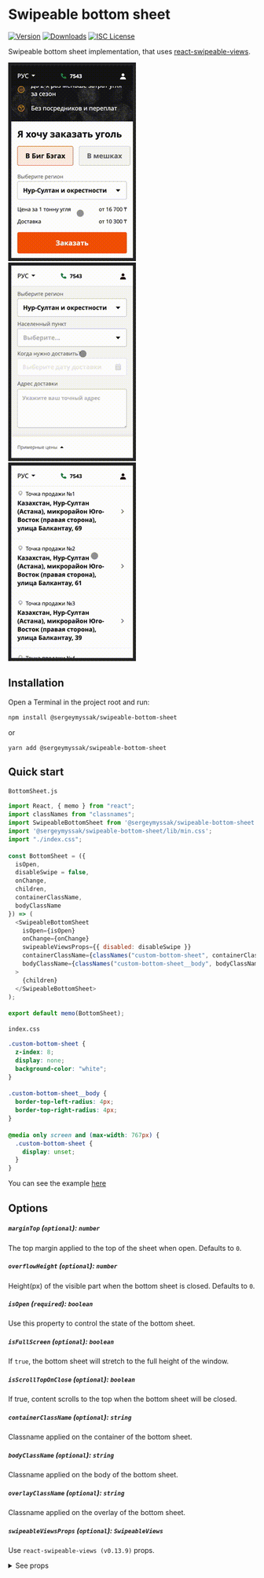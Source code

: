 # Swipeable bottom sheet

[![Version][version-badge]][package]
[![Downloads][downloads-badge]][downloads]
[![ISC License][license-badge]][license]

Swipeable bottom sheet implementation, that uses [react-swipeable-views](https://github.com/oliviertassinari/react-swipeable-views).

![Example-1](assets/example-1.gif?raw=true "example-1")
![Example-2](assets/example-2.gif?raw=true "example-2")
![Example-3](assets/example-3.gif?raw=true "example-3")


## Installation

Open a Terminal in the project root and run:

```sh
npm install @sergeymyssak/swipeable-bottom-sheet
```
or

```shell
yarn add @sergeymyssak/swipeable-bottom-sheet
```
## Quick start

`BottomSheet.js`
```js
import React, { memo } from "react";
import classNames from "classnames";
import SwipeableBottomSheet from '@sergeymyssak/swipeable-bottom-sheet';
import '@sergeymyssak/swipeable-bottom-sheet/lib/min.css';
import "./index.css";

const BottomSheet = ({
  isOpen,
  disableSwipe = false,
  onChange,
  children,
  containerClassName,
  bodyClassName
}) => (
  <SwipeableBottomSheet
    isOpen={isOpen}
    onChange={onChange}
    swipeableViewsProps={{ disabled: disableSwipe }}
    containerClassName={classNames("custom-bottom-sheet", containerClassName)}
    bodyClassName={classNames("custom-bottom-sheet__body", bodyClassName)}
  >
    {children}
  </SwipeableBottomSheet>
);

export default memo(BottomSheet);
```
`index.css`
```css
.custom-bottom-sheet {
  z-index: 8;
  display: none;
  background-color: "white";
}

.custom-bottom-sheet__body {
  border-top-left-radius: 4px;
  border-top-right-radius: 4px;
}

@media only screen and (max-width: 767px) {
  .custom-bottom-sheet {
    display: unset;
  }
}
```

You can see the example [here](https://codesandbox.io/s/swipeable-bottom-sheet-s0u94?file=/src/components/BottomSheet/BottomSheet.js)

## Options

##### `marginTop` (`optional`): `number`
The top margin applied to the top of the sheet when open. Defaults to `0`.

##### `overflowHeight` (`optional`): `number`
Height(px) of the visible part when the bottom sheet is closed. Defaults to `0`.

##### `isOpen` (`required`): `boolean`
Use this property to control the state of the bottom sheet.

##### `isFullScreen` (`optional`): `boolean`
If `true`, the bottom sheet will stretch to the full height of the window.

##### `isScrollTopOnClose` (`optional`): `boolean`
If true, content scrolls to the top when the bottom sheet will be closed.

##### `containerClassName` (`optional`): `string`
Classname applied on the container of the bottom sheet.

##### `bodyClassName` (`optional`): `string`
Classname applied on the body of the bottom sheet.

##### `overlayClassName` (`optional`): `string`
Classname applied on the overlay of the bottom sheet.

##### `swipeableViewsProps` (`optional`): `SwipeableViews`
Use `react-swipeable-views (v0.13.9)` props.

<details><summary>See props</summary>
<p>
    
```js
SwipeableViews.propTypes = {
  /**
   * This is callback property. It's called by the component on mount.
   * This is useful when you want to trigger an action programmatically.
   * It currently only supports updateHeight() action.
   *
   * @param {object} actions This object contains all posible actions
   * that can be triggered programmatically.
   */
  action: PropTypes.func,
  /**
   * If `true`, the height of the container will be animated to match the current slide height.
   * Animating another style property has a negative impact regarding performance.
   */
  animateHeight: PropTypes.bool,
  /**
   * If `false`, changes to the index prop will not cause an animated transition.
   */
  animateTransitions: PropTypes.bool,
  /**
   * The axis on which the slides will slide.
   */
  axis: PropTypes.oneOf(['x', 'x-reverse', 'y', 'y-reverse']),
  /**
   * Use this property to provide your slides.
   */
  children: PropTypes.node.isRequired,
  /**
   * This is the inlined style that will be applied
   * to each slide container.
   */
  containerStyle: PropTypes.object,
  /**
   * If `true`, it will disable touch events.
   * This is useful when you want to prohibit the user from changing slides.
   */
  disabled: PropTypes.bool,
  /**
   * This is the config used to disable lazyloding,
   * if `true` will render all the views in first rendering.
   */
  disableLazyLoading: PropTypes.bool,
  /**
   * If `true`, it will enable mouse events.
   * This will allow the user to perform the relevant swipe actions with a mouse.
   */
  enableMouseEvents: PropTypes.bool,
  /**
   * Configure hysteresis between slides. This value determines how far
   * should user swipe to switch slide.
   */
  hysteresis: PropTypes.number,
  /**
   * If `true`, it will ignore native scroll container.
   * It can be used to filter out false positive that blocks the swipe.
   */
  ignoreNativeScroll: PropTypes.bool,
  /**
   * This is the index of the slide to show.
   * This is useful when you want to change the default slide shown.
   * Or when you have tabs linked to each slide.
   */
  index: PropTypes.number,
  /**
   * This is callback prop. It's call by the
   * component when the shown slide change after a swipe made by the user.
   * This is useful when you have tabs linked to each slide.
   *
   * @param {integer} index This is the current index of the slide.
   * @param {integer} indexLatest This is the oldest index of the slide.
   * @param {object} meta Meta data containing more information about the event.
   */
  onChangeIndex: PropTypes.func,
  /**
   * @ignore
   */
  onMouseDown: PropTypes.func,
  /**
   * @ignore
   */
  onMouseLeave: PropTypes.func,
  /**
   * @ignore
   */
  onMouseMove: PropTypes.func,
  /**
   * @ignore
   */
  onMouseUp: PropTypes.func,
  /**
   * @ignore
   */
  onScroll: PropTypes.func,
  /**
   * This is callback prop. It's called by the
   * component when the slide switching.
   * This is useful when you want to implement something corresponding
   * to the current slide position.
   *
   * @param {integer} index This is the current index of the slide.
   * @param {string} type Can be either `move` or `end`.
   */
  onSwitching: PropTypes.func,
  /**
   * @ignore
   */
  onTouchEnd: PropTypes.func,
  /**
   * @ignore
   */
  onTouchMove: PropTypes.func,
  /**
   * @ignore
   */
  onTouchStart: PropTypes.func,
  /**
   * The callback that fires when the animation comes to a rest.
   * This is useful to defer CPU intensive task.
   */
  onTransitionEnd: PropTypes.func,
  /**
   * If `true`, it will add bounds effect on the edges.
   */
  resistance: PropTypes.bool,
  /**
   * This is the className that will be applied
   * on the slide component.
   */
  slideClassName: PropTypes.string,
  /**
   * This is the inlined style that will be applied
   * on the slide component.
   */
  slideStyle: PropTypes.object,
  /**
   * This is the config used to create CSS transitions.
   * This is useful to change the dynamic of the transition.
   */
  springConfig: PropTypes.shape({
    delay: PropTypes.string,
    duration: PropTypes.string,
    easeFunction: PropTypes.string,
  }),
  /**
   * This is the inlined style that will be applied
   * on the root component.
   */
  style: PropTypes.object,
  /**
   * This is the threshold used for detecting a quick swipe.
   * If the computed speed is above this value, the index change.
   */
  threshold: PropTypes.number,
};
```

</p>
</details> 

<!-- badges -->
[version-badge]: https://img.shields.io/npm/v/@sergeymyssak/swipeable-bottom-sheet.svg?style=flat-square
[package]: https://www.npmjs.com/package/@sergeymyssak/swipeable-bottom-sheet
[downloads-badge]: https://img.shields.io/npm/dw/@sergeymyssak/swipeable-bottom-sheet.svg?style=flat-square
[downloads]: https://www.npmjs.com/package/@sergeymyssak/swipeable-bottom-sheet
[license-badge]: https://img.shields.io/npm/l/@sergeymyssak/swipeable-bottom-sheet.svg?style=flat-square
[license]: https://opensource.org/licenses/ISC


